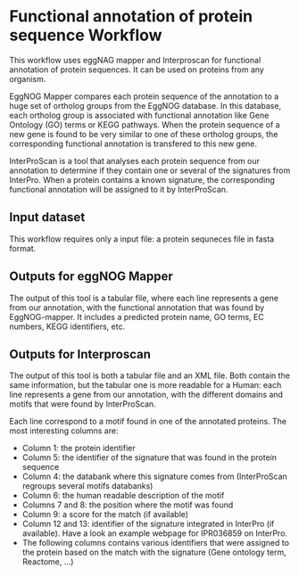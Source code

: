 # Functional annotation of protein sequence Workflow

This workflow uses eggNAG mapper and Interproscan for functional annotation of protein sequences.
It can be used on proteins from any organism.

EggNOG Mapper compares each protein sequence of the annotation to a huge set of ortholog groups from the EggNOG database. In this database, each ortholog group is associated with functional annotation like Gene Ontology (GO) terms or KEGG pathways. When the protein sequence of a new gene is found to be very similar to one of these ortholog groups, the corresponding functional annotation is transfered to this new gene.

InterProScan is a tool that analyses each protein sequence from our annotation to determine if they contain one or several of the signatures from InterPro. When a protein contains a known signature, the corresponding functional annotation will be assigned to it by InterProScan.

## Input dataset
This workflow requires only a input file: a protein sequneces file in fasta format.


## Outputs for eggNOG Mapper
The output of this tool is a tabular file, where each line represents a gene from our annotation, with the functional annotation that was found by EggNOG-mapper. It includes a predicted protein name, GO terms, EC numbers, KEGG identifiers, etc.

## Outputs for Interproscan
The output of this tool is both a tabular file and an XML file. Both contain the same information, but the tabular one is more readable for a Human: each line represents a gene from our annotation, with the different domains and motifs that were found by InterProScan.

Each line correspond to a motif found in one of the annotated proteins. The most interesting columns are:
- Column 1: the protein identifier
- Column 5: the identifier of the signature that was found in the protein sequence
- Column 4: the databank where this signature comes from (InterProScan regroups several motifs databanks)
- Column 6: the human readable description of the motif
- Columns 7 and 8: the position where the motif was found
- Column 9: a score for the match (if available)
- Column 12 and 13: identifier of the signature integrated in InterPro (if available). Have a look an example webpage for IPR036859 on InterPro.
- The following columns contains various identifiers that were assigned to the protein based on the match with the signature (Gene ontology term, Reactome, …)
